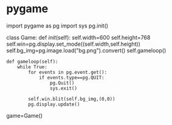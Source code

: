 # pygame
import pygame as pg 
import sys
pg.init()

class Game:
    def _init_(self):
        self.width=600
        self.height=768
        self.win=pg.display.set_mode((self.width,self.height))
        self.bg_img=pg.image.load("bg.png").convert()
        self.gameloop()
    
    def gameloop(self):
        while True:
            for events in pg.event.get():
                if events.type==pg.QUIT:
                    pg.Quit()
                    sys.exit()

            self.win.blit(self.bg_img,(0,0))
            pg.display.update()
            
game=Game()
